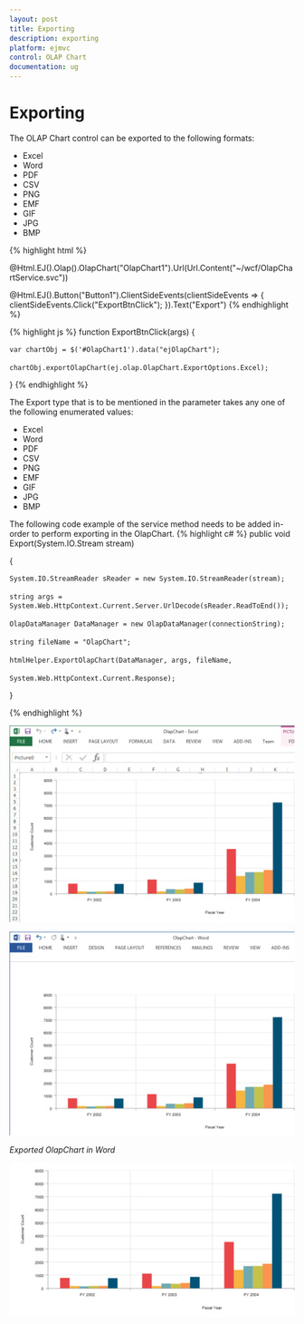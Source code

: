 ```yaml
---
layout: post
title: Exporting
description: exporting
platform: ejmvc
control: OLAP Chart
documentation: ug
---
```


# Exporting

The OLAP Chart control can be exported to the following formats:

* Excel
* Word
* PDF
* CSV
* PNG
* EMF
* GIF
* JPG
* BMP

{% highlight html %}

@Html.EJ().Olap().OlapChart("OlapChart1").Url(Url.Content("~/wcf/OlapChartService.svc"))

@Html.EJ().Button("Button1").ClientSideEvents(clientSideEvents => { clientSideEvents.Click("ExportBtnClick"); }).Text("Export")
{% endhighlight  %}

{% highlight js %}
function ExportBtnClick(args) {

    var chartObj = $('#OlapChart1').data("ejOlapChart");

    chartObj.exportOlapChart(ej.olap.OlapChart.ExportOptions.Excel);   

}
{% endhighlight %}


The Export type that is to be mentioned in the parameter takes any one of the following enumerated values:

* Excel
* Word
* PDF
* CSV
* PNG
* EMF
* GIF
* JPG
* BMP

The following code example of the service method needs to be added in-order to perform exporting in the OlapChart.
{% highlight c# %}
public void Export(System.IO.Stream stream)

{

    System.IO.StreamReader sReader = new System.IO.StreamReader(stream);

    string args = System.Web.HttpContext.Current.Server.UrlDecode(sReader.ReadToEnd());

    OlapDataManager DataManager = new OlapDataManager(connectionString);

    string fileName = "OlapChart";

    htmlHelper.ExportOlapChart(DataManager, args, fileName,

    System.Web.HttpContext.Current.Response);

}

{% endhighlight %}

![C:/Users/Narendhran Muthuvel/Desktop/Exported Screenshots/OlapChartExcelJS.png](Exporting_images/Exporting_img1.png)





![C:/Users/Narendhran Muthuvel/Desktop/Exported Screenshots/OlapChartWordJS.png](Exporting_images/Exporting_img2.png)

_Exported OlapChart in Word_



![C:/Users/Narendhran Muthuvel/Desktop/Exported Screenshots/OlapChartImageJS.png](Exporting_images/Exporting_img3.png)







